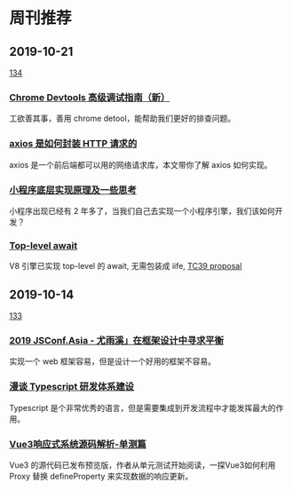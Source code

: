 # 周刊推荐

## 2019-10-21

[134](https://github.com/CtripFE/fe-weekly/issues/134)

### [Chrome Devtools 高级调试指南（新）](https://mp.weixin.qq.com/s/N5dU_s3jRSH13oQghO90lg)

工欲善其事，善用 chrome detool，能帮助我们更好的排查问题。

### [axios 是如何封装 HTTP 请求的 ](https://mp.weixin.qq.com/s/rilUedkk13J2TlHwbTiWDg)

axios 是一个前后端都可以用的网络请求库，本文带你了解 axios 如何实现。

### [小程序底层实现原理及一些思考](https://zhuanlan.zhihu.com/p/81775922)

小程序出现已经有 2 年多了，当我们自己去实现一个小程序引擎，我们该如何开发？

### [Top-level await](https://v8.dev/features/top-level-await)

V8 引擎已实现 top-level 的 await, 无需包装成 iife, [TC39 proposal](https://github.com/tc39/proposal-top-level-await#use-cases)

## 2019-10-14

[133](https://github.com/CtripFE/fe-weekly/issues/133)

### [2019 JSConf.Asia - 尤雨溪」在框架设计中寻求平衡](https://juejin.im/post/5d45be46f265da03cf7a70d7)

实现一个 web 框架容易，但是设计一个好用的框架不容易。

### [漫谈 Typescript 研发体系建设](https://zhuanlan.zhihu.com/p/86276764)

Typescript 是个非常优秀的语言，但是需要集成到开发流程中才能发挥最大的作用。

### [Vue3响应式系统源码解析-单测篇](https://zhuanlan.zhihu.com/p/85678790)

Vue3 的源代码已发布预览版，作者从单元测试开始阅读，一探Vue3如何利用 Proxy 替换 defineProperty 来实现数据的响应更新。
